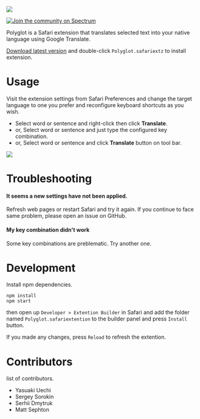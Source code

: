 ![](http://uechi-public.s3.amazonaws.com/github/Polyglot/header.png)

[![Join the community on Spectrum](https://withspectrum.github.io/badge/badge.svg)](https://spectrum.chat/polyglot)

Polyglot is a Safari extension that translates selected text into your native
language using Google Translate.

[Download latest version](https://github.com/uetchy/Polyglot/releases/latest)
and double-click `Polyglot.safariextz` to install extension.

# Usage

Visit the extension settings from Safari Preferences and change the target
language to one you prefer and reconfigure keyboard shortcuts as you wish.

- Select word or sentence and right-click then click **Translate**.
- or, Select word or sentence and just type the configured key combination.
- or, Select word or sentence and click **Translate** button on tool bar.

![](http://uechi-public.s3.amazonaws.com/github/Polyglot/screencast1.gif)

# Troubleshooting

#### It seems a new settings have not been applied.

Refresh web pages or restart Safari and try it again. If you continue to face
same problem, please open an issue on GitHub.

#### My key combination didn't work

Some key combinations are preblematic. Try another one.

# Development

Install npm dependencies.

```
npm install
npm start
```

then open up `Developer > Extention Builder` in Safari and add the folder named `Polyglot.safariextention` to the builder panel and press `Install` button.

If you made any changes, press `Reload` to refresh the extention.

# Contributors

list of contributors.

- Yasuaki Uechi
- Sergey Sorokin
- Serhii Dmytruk
- Matt Sephton
